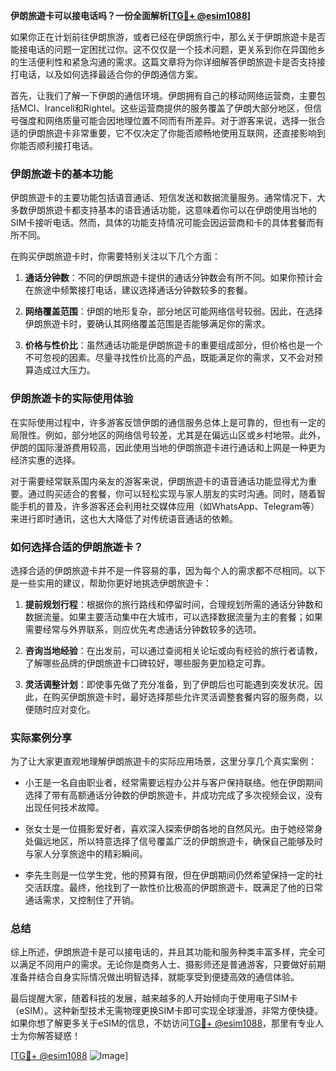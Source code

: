 **伊朗旅遊卡可以接电话吗？一份全面解析[[TG💪+ @esim1088](https://t.me/s/esim1088)]**

如果你正在计划前往伊朗旅游，或者已经在伊朗旅行中，那么关于伊朗旅遊卡是否能接电话的问题一定困扰过你。这不仅仅是一个技术问题，更关系到你在异国他乡的生活便利性和紧急沟通的需求。这篇文章将为你详细解答伊朗旅遊卡是否支持接打电话，以及如何选择最适合你的伊朗通信方案。

首先，让我们了解一下伊朗的通信环境。伊朗拥有自己的移动网络运营商，主要包括MCI、Irancell和Rightel。这些运营商提供的服务覆盖了伊朗大部分地区，但信号强度和网络质量可能会因地理位置不同而有所差异。对于游客来说，选择一张合适的伊朗旅遊卡非常重要，它不仅决定了你能否顺畅地使用互联网，还直接影响到你能否顺利接打电话。

### 伊朗旅遊卡的基本功能

伊朗旅遊卡的主要功能包括语音通话、短信发送和数据流量服务。通常情况下，大多数伊朗旅遊卡都支持基本的语音通话功能，这意味着你可以在伊朗使用当地的SIM卡接听电话。然而，具体的功能支持情况可能会因运营商和卡的具体套餐而有所不同。

在购买伊朗旅遊卡时，你需要特别关注以下几个方面：

1. **通话分钟数**：不同的伊朗旅遊卡提供的通话分钟数会有所不同。如果你预计会在旅途中频繁接打电话，建议选择通话分钟数较多的套餐。
   
2. **网络覆盖范围**：伊朗的地形复杂，部分地区可能网络信号较弱。因此，在选择伊朗旅遊卡时，要确认其网络覆盖范围是否能够满足你的需求。

3. **价格与性价比**：虽然通话功能是伊朗旅遊卡的重要组成部分，但价格也是一个不可忽视的因素。尽量寻找性价比高的产品，既能满足你的需求，又不会对预算造成过大压力。

### 伊朗旅遊卡的实际使用体验

在实际使用过程中，许多游客反馈伊朗的通信服务总体上是可靠的，但也有一定的局限性。例如，部分地区的网络信号较差，尤其是在偏远山区或乡村地带。此外，伊朗的国际漫游费用较高，因此使用当地的伊朗旅遊卡进行通话和上网是一种更为经济实惠的选择。

对于需要经常联系国内亲友的游客来说，伊朗旅遊卡的语音通话功能显得尤为重要。通过购买适合的套餐，你可以轻松实现与家人朋友的实时沟通。同时，随着智能手机的普及，许多游客还会利用社交媒体应用（如WhatsApp、Telegram等）来进行即时通讯，这也大大降低了对传统语音通话的依赖。

### 如何选择合适的伊朗旅遊卡？

选择合适的伊朗旅遊卡并不是一件容易的事，因为每个人的需求都不尽相同。以下是一些实用的建议，帮助你更好地挑选伊朗旅遊卡：

1. **提前规划行程**：根据你的旅行路线和停留时间，合理规划所需的通话分钟数和数据流量。如果主要活动集中在大城市，可以选择数据流量为主的套餐；如果需要经常与外界联系，则应优先考虑通话分钟数较多的选项。

2. **咨询当地经验**：在出发前，可以通过查阅相关论坛或向有经验的旅行者请教，了解哪些品牌的伊朗旅遊卡口碑较好，哪些服务更加稳定可靠。

3. **灵活调整计划**：即使事先做了充分准备，到了伊朗后也可能遇到突发状况。因此，在购买伊朗旅遊卡时，最好选择那些允许灵活调整套餐内容的服务商，以便随时应对变化。

### 实际案例分享

为了让大家更直观地理解伊朗旅遊卡的实际应用场景，这里分享几个真实案例：

- 小王是一名自由职业者，经常需要远程办公并与客户保持联络。他在伊朗期间选择了带有高额通话分钟数的伊朗旅遊卡，并成功完成了多次视频会议，没有出现任何技术故障。

- 张女士是一位摄影爱好者，喜欢深入探索伊朗各地的自然风光。由于她经常身处偏远地区，所以特意选择了信号覆盖广泛的伊朗旅遊卡，确保自己能够及时与家人分享旅途中的精彩瞬间。

- 李先生则是一位学生党，他的预算有限，但在伊朗期间仍然希望保持一定的社交活跃度。最终，他找到了一款性价比极高的伊朗旅遊卡，既满足了他的日常通话需求，又控制住了开销。

### 总结

综上所述，伊朗旅遊卡是可以接电话的，并且其功能和服务种类丰富多样，完全可以满足不同用户的需求。无论你是商务人士、摄影师还是普通游客，只要做好前期准备并结合自身实际情况做出明智选择，就能享受到便捷高效的通信体验。

最后提醒大家，随着科技的发展，越来越多的人开始倾向于使用电子SIM卡（eSIM）。这种新型技术无需物理更换SIM卡即可实现全球漫游，非常方便快捷。如果你想了解更多关于eSIM的信息，不妨访问[TG💪+ @esim1088](https://t.me/s/esim1088)，那里有专业人士为你解答疑惑！

[[TG💪+ @esim1088](https://t.me/s/esim1088) ![Image](https://i.postimg.cc/4NQfJmqS/Snipaste-2025-05-13-00-14-12.png)]